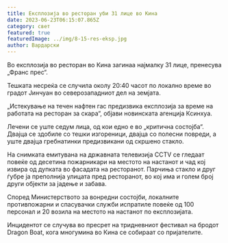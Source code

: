 ```yaml
---
title: Експлозија во ресторан уби 31 лице во Кина
date: 2023-06-23T06:15:07.865Z
category: свет
featured: true
featuredImage: ../img/8-15-res-eksp.jpg
author: Вардарски
---
```

Во експлозија во ресторан во Кина загинаа најмалку 31 лице, пренесува „Франс прес“.

Тешката несреќа се случила околу 20:40 часот по локално време во градот Јинчуан во северозападниот дел на земјата.

„Истекување на течен нафтен гас предизвика експлозија за време на работата на ресторан за скара“, објави новинската агенција Ксинхуа.

Лечени се уште седум лица, од кои едно е во „критична состојба“. Двајца се здобиле со тешки изгореници, двајца со полесни повреди, а уште двајца гребнатинки предизвикани од скршено стакло.

На снимката емитувана на државната телевизија CCTV се гледаат повеќе од десетина пожарникари на местото на настанот и чад кој извира од дупката во фасадата на ресторанот. Парчиња стакло и друг ѓубре ја преполнија улицата пред ресторанот, во кој има и голем број други објекти за јадење и забава.

Според Министерството за вонредни состојби, локалните противпожарни и спасувачки служби испратиле повеќе од 100 персонал и 20 возила на местото на настанот по експлозијата.

Инцидентот се случува во пресрет на тридневниот фестивал на бродот Dragon Boat, кога многумина во Кина се собираат со пријателите.